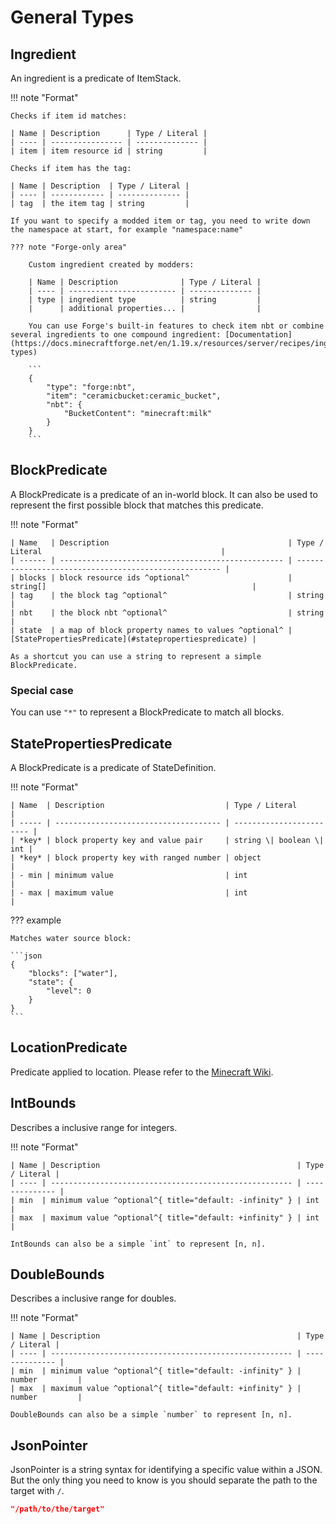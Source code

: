 # General Types

## Ingredient

An ingredient is a predicate of ItemStack.

!!! note "Format"

    Checks if item id matches:

    | Name | Description      | Type / Literal |
    | ---- | ---------------- | -------------- |
    | item | item resource id | string         |

    Checks if item has the tag:

    | Name | Description  | Type / Literal |
    | ---- | ------------ | -------------- |
    | tag  | the item tag | string         |

    If you want to specify a modded item or tag, you need to write down the namespace at start, for example "namespace:name"

    ??? note "Forge-only area"

        Custom ingredient created by modders:

        | Name | Description              | Type / Literal |
        | ---- | ------------------------ | -------------- |
        | type | ingredient type          | string         |
        |      | additional properties... |                |

        You can use Forge's built-in features to check item nbt or combine several ingredients to one compound ingredient: [Documentation](https://docs.minecraftforge.net/en/1.19.x/resources/server/recipes/ingredients/#forge-types)

        ```
        {
            "type": "forge:nbt",
            "item": "ceramicbucket:ceramic_bucket",
            "nbt": {
                "BucketContent": "minecraft:milk"
            }
        }
        ```

## BlockPredicate

A BlockPredicate is a predicate of an in-world block. It can also be used to represent the first possible block that matches this predicate.

!!! note "Format"

    | Name   | Description                                        | Type / Literal                                        |
    | ------ | -------------------------------------------------- | ----------------------------------------------------- |
    | blocks | block resource ids ^optional^                      | string[]                                              |
    | tag    | the block tag ^optional^                           | string                                                |
    | nbt    | the block nbt ^optional^                           | string                                                |
    | state  | a map of block property names to values ^optional^ | [StatePropertiesPredicate](#statepropertiespredicate) |

    As a shortcut you can use a string to represent a simple BlockPredicate.

### Special case

You can use `"*"` to represent a BlockPredicate to match all blocks.

## StatePropertiesPredicate

A BlockPredicate is a predicate of StateDefinition.

!!! note "Format"

    | Name  | Description                           | Type / Literal           |
    | ----- | ------------------------------------- | ------------------------ |
    | *key* | block property key and value pair     | string \| boolean \| int |
    | *key* | block property key with ranged number | object                   |
    | - min | minimum value                         | int                      |
    | - max | maximum value                         | int                      |

??? example

    Matches water source block:

    ```json
    {
        "blocks": ["water"],
        "state": {
            "level": 0
        }
    }
    ```

## LocationPredicate

Predicate applied to location. Please refer to the [Minecraft Wiki](https://minecraft.wiki/w/Predicate).

## IntBounds

Describes a inclusive range for integers.

!!! note "Format"

    | Name | Description                                            | Type / Literal |
    | ---- | ------------------------------------------------------ | -------------- |
    | min  | minimum value ^optional^{ title="default: -infinity" } | int            |
    | max  | maximum value ^optional^{ title="default: +infinity" } | int            |

    IntBounds can also be a simple `int` to represent [n, n].

## DoubleBounds

Describes a inclusive range for doubles.

!!! note "Format"

    | Name | Description                                            | Type / Literal |
    | ---- | ------------------------------------------------------ | -------------- |
    | min  | minimum value ^optional^{ title="default: -infinity" } | number         |
    | max  | maximum value ^optional^{ title="default: +infinity" } | number         |

    DoubleBounds can also be a simple `number` to represent [n, n].

## JsonPointer

JsonPointer is a string syntax for identifying a specific value within a JSON. But the only thing you need to know is you should separate the path to the target with `/`.

```json
"/path/to/the/target"
```
